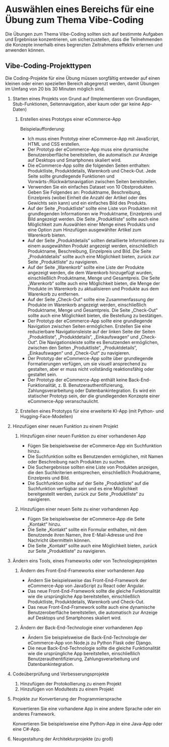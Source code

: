 # Auswählen eines Bereichs für eine Übung zum Thema Vibe-Coding

Die Übungen zum Thema Vibe-Coding sollten sich auf bestimmte Aufgaben und Ergebnisse konzentrieren, um sicherzustellen, dass die Teilnehmenden die Konzepte innerhalb eines begrenzten Zeitrahmens effektiv erlernen und anwenden können. 

## Vibe-Coding-Projekttypen

Die Coding-Projekte für eine Übung müssen sorgfältig entweder auf einen kleinen oder einen speziellen Bereich abgegrenzt werden, damit Übungen im Umfang von 20 bis 30 Minuten möglich sind.

1. Starten eines Projekts von Grund auf (Implementieren von Grundlagen, Stub-Funktionen, Seitennavigation, aber kaum oder gar keine App-Daten)

    1. Erstellen eines Prototyps einer eCommerce-App

        Beispielaufforderung:

        - Ich muss einen Prototyp einer eCommerce-App mit JavaScript, HTML und CSS erstellen.
        - Der Prototyp der eCommerce-App muss eine dynamische Benutzeroberfläche bereitstellen, die automatisch zur Anzeige auf Desktops und Smartphones skaliert wird.
        - Die eCommerce-App sollte die folgenden Seiten enthalten: Produktliste, Produktdetails, Warenkorb und Check-Out. Jede Seite sollte grundlegende Funktionen und Vorwärts-/Rückwärtsnavigation zwischen Seiten bereitstellen.
        - Verwenden Sie ein einfaches Dataset von 10 Obstprodukten. Geben Sie Folgendes an: Produktname, Beschreibung, Einzelpreis (wobei Einheit die Anzahl der Artikel oder des Gewichts sein kann) und ein einfaches Bild des Produkts.
        - Auf der Seite „Produktliste“ sollte eine Liste von Produkten mit grundlegenden Informationen wie Produktname, Einzelpreis und Bild angezeigt werden. Die Seite „Produktliste“ sollte auch eine Möglichkeit zum Auswählen einer Menge eines Produkts und eine Option zum Hinzufügen ausgewählter Artikel zum Warenkorb bieten.
        - Auf der Seite „Produktdetails“ sollten detaillierte Informationen zu einem ausgewählten Produkt angezeigt werden, einschließlich Produktname, Beschreibung, Einzelpreis und Bild. Die Seite „Produktdetails“ sollte auch eine Möglichkeit bieten, zurück zur Seite „Produktliste“ zu navigieren.
        - Auf der Seite „Warenkorb“ sollte eine Liste der Produkte angezeigt werden, die dem Warenkorb hinzugefügt wurden, einschließlich Produktname, Menge und Gesamtpreis. Die Seite „Warenkorb“ sollte auch eine Möglichkeit bieten, die Menge der Produkte im Warenkorb zu aktualisieren und Produkte aus dem Warenkorb zu entfernen.
        - Auf der Seite „Check-Out“ sollte eine Zusammenfassung der Produkte im Warenkorb angezeigt werden, einschließlich Produktname, Menge und Gesamtpreis. Die Seite „Check-Out“ sollte auch eine Möglichkeit bieten, die Bestellung zu bestätigen. 
        - Der Prototyp der eCommerce-App sollte eine grundlegende Navigation zwischen Seiten ermöglichen. Erstellen Sie eine reduzierbare Navigationsleiste auf der linken Seite der Seiten „Produktliste“, „Produktdetails“, „Einkaufswagen“ und „Check-Out“. Die Navigationsleiste sollte es Benutzenden ermöglichen, zwischen den Seiten „Produktliste“, „Produktdetails“, „Einkaufswagen“ und „Check-Out“ zu navigieren.
        - Der Prototyp der eCommerce-App sollte über grundlegende Formatierungen verfügen, um sie visuell ansprechend zu gestalten, aber er muss nicht vollständig reaktionsfähig oder gestaltet sein.
        - Der Prototyp der eCommerce-App enthält keine Back-End-Funktionalität, z. B. Benutzerauthentifizierung, Zahlungsverarbeitung oder Datenbankintegration. Es wird ein statischer Prototyp sein, der die grundlegenden Konzepte einer eCommerce-App veranschaulicht.

    1. Erstellen eines Prototyps für eine erweiterte KI-App (mit Python- und Hugging-Face-Modellen)

1. Hinzufügen einer neuen Funktion zu einem Projekt

    1. Hinzufügen einer neuen Funktion zu einer vorhandenen App
        - Fügen Sie beispielsweise der eCommerce-App ein Suchfunktion hinzu.
        - Die Suchfunktion sollte es Benutzenden ermöglichen, mit Namen oder Beschreibung nach Produkten zu suchen.
        - Die Suchergebnisse sollten eine Liste von Produkten anzeigen, die den Suchkriterien entsprechen, einschließlich Produktname, Einzelpreis und Bild.
        - Die Suchfunktion sollte auf der Seite „Produktliste“ auf die Suchfunktion verfügbar sein und es eine Möglichkeit bereitgestellt werden, zurück zur Seite „Produktliste“ zu navigieren.

    1. Hinzufügen einer neuen Seite zu einer vorhandenen App

        - Fügen Sie beispielsweise der eCommerce-App die Seite „Kontakt“ hinzu.
        - Die Seite „Kontakt“ sollte ein Formular enthalten, mit dem Benutzende ihren Namen, ihre E-Mail-Adresse und ihre Nachricht übermitteln können.
        - Die Seite „Kontakt“ sollte auch eine Möglichkeit bieten, zurück zur Seite „Produktliste“ zu navigieren.

1. Ändern eins Tools, eines Frameworks oder von Technologieprojekten

    1. Ändern des Front-End-Frameworks einer vorhandenen App

        - Ändern Sie beispielsweise das Front-End-Framework der eCommerce-App von JavaScript zu React oder Angular.
        - Das neue Front-End-Framework sollte die gleiche Funktionalität wie die ursprüngliche App bereitstellen, einschließlich Produktliste, Produktdetails, Warenkorb und Check-Out.
        - Das neue Front-End-Framework sollte auch eine dynamische Benutzeroberfläche bereitstellen, die automatisch zur Anzeige auf Desktops und Smartphones skaliert wird.

    1. Ändern der Back-End-Technologie einer vorhandenen App

        - Ändern Sie beispielsweise die Back-End-Technologie der eCommerce-App von Node.js zu Python Flask oder Django.
        - Die neue Back-End-Technologie sollte die gleiche Funktionalität wie die ursprüngliche App bereitstellen, einschließlich Benutzerauthentifizierung, Zahlungsverarbeitung und Datenbankintegration.

1. Codeüberprüfung und Verbesserungsprojekte

    1. Hinzufügen der Protokollierung zu einem Projekt
    1. Hinzufügen von Modultests zu einem Projekt

1. Projekte zur Konvertierung der Programmiersprache

    Konvertieren Sie eine vorhandene App in eine andere Sprache oder ein anderes Framework.

    Konvertieren Sie beispielsweise eine Python-App in eine Java-App oder eine C#-App.

1. Neugestaltung der Architekturprojekte (zu groß)
